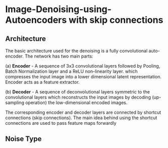 # Image-Denoising-using-Autoencoders with skip connections

## Architecture




The basic architecture used for the denoising is a fully convolutional auto-encoder. The network has two main parts: 

(a) **Encoder** - A sequence of  3x3 convolutional layers followed by Pooling, Batch Normalization layer and a ReLU non-linearity layer. which compresses the input image into a lower dimensional latent representation. Encoder acts as a feature extractor.

(b) **Decoder** - A sequence of deconvolutional layers symmetric to the convolutional layers which reconstructs the input images by decoding (up-sampling operation) the low-dimensional encoded images. 

The corresponding encoder and decoder layers are connected by shortcut connections (skip connections). The main idea behind using the shortcut connections are used to pass feature maps forwardly

## Noise Type
